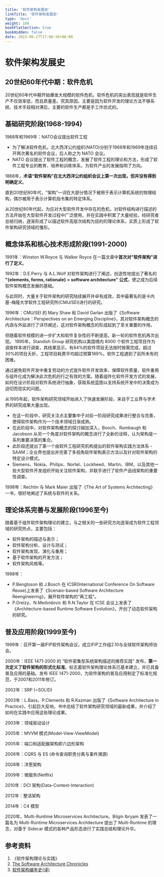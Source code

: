 ```yaml
---
title: '软件架构发展史'
linkTitle: '软件架构发展史'
type: 'docs'
weight: 104
bookFlatSection: true
bookHidden: false
date: 2023-06-27T17:06:56+08:00
---
```


# 软件架构发展史

## 20世纪60年代中期：软件危机
20世纪60年代中期开始爆发大规模的软件危机，软件危机的突出表现就是软件生产不仅效率低，而且质量差。究其原因，主要是因为软件开发的理论方法不够系统、技术手段相对滞后，主要的软件生产都是手工作坊式的。

## 基础研究阶段(1968-1994)
1968年和1969年：NATO会议提出软件工程
* 为了解决软件危机，北大西洋公约组织(NATO)分别于1968年和1969年连续召开两次著名的软件会议，后人称之为 NATO 会议。
* NATO 会议提出了软件工程的概念，发展了软件工程的理论和方法，形成了软件工程专业的教育、培养和训练体系，为软件产业的发展指明了方向。

1868年，**术语“软件架构”在北大西洋公约组织会议上第一次出现，但并没有得到明确定义**。

直到20世纪80年代，“架构”一词在大部分情况下被用于表示计算机系统的物理结构，偶尔被用于表示计算机指令集的特定体系。

从20世纪80年代起，为应对大型软件开发中存在的危机，对软件结构进行描述的方法开始在大型软件开发过程中广泛使用，并在实践中积累了大量经验，经研究者总结归纳，逐渐形成了以描述软件高层次结构为目的的理论体系，实质上形成了软件架构研究领域的雏形。

## 概念体系和核心技术形成阶段(1991-2000)
1991年：Winston W.Royce 与 Walker Royce 在一篇文章中**首次对"软件架构"进行了定义**。

1992年：D.E.Perry 与 A.L.Wolf 对软件架构进行了阐述，创造性地提出了著名的 **"{elements, forms, rationale} = software architecture" 公式**，使之成为后续软件架构概念发展的基础。

与此同时，大量关于软件架构的研究陆续展开并卓有成效，其中最著名的是卡内基-梅隆大学软件工程研究所(CMU/SEI)进行的研究。

1996年：CMU/SEI 的 Mary Shaw 和 David Garlan 出版了《Software Architecture：Perspectives on an Emerging Discipline》，其对软件架构概念的内涵与外延进行了详尽阐述，这对软件架构概念的形成起到了至关重要的作用。

但随着软件规模的进一步扩大和软件复杂性的不断提高，新一轮的软件危机再次出现。
1995年，Standish Group 研究机构以美国境内 8000 个软件工程项目作为调查样本进行调查，其结果显示，有84%的软件项目无法按时按需完成，超过30%的项目夭折，工程项目耗费平均超过预算189%。软件工程遇到了前所未有的困难。

通过避免软件开发中重复劳动的方式提升软件开发效率、保障软件质量，软件重用与组件化成为解决此次危机的行之有效的方案。随着组件化软件开发方式的发展，如何在设计阶段对软件系统进行抽象，获取系统蓝图以支持系统开发中的决策成为迫切而现实的问题。

从1995年起，软件架构研究领域开始进入了快速发展阶段，来自于工业界与学术界的研究成果大量出现。
* 在这一阶段中，研究关注点主要集中于对前一阶段研究成果进行整合与完善，使得软件架构作为一个技术领域日渐成熟。
* 在此阶段中，对软件架构概念的探讨越加深入，Booch、Rumbaugh 和 Jacobson 从另一个角度对软件架构的概念进行了全新的诠释，认为架构是一系列重要决策的集合。
* 此阶段还提出了第一个由软件工程研究机构提出的软件架构实践方法体系 - SAAM；企业界也提出并完善了多视角软件架构表示方法以及针对软件架构的特定设计模式。
* Siemens、Nokia、Philips、Nortel、Lockheed、Martin、IBM，以及其他一些大型软件开发组织开始关注软件架构，并联手进行了软件产品线架构的重要性调查。

1998年：Rechtin 与 Mark Maier 出版了《The Art of Systems Architecting》一书，很好地阐述了系统与软件的关系。

## 理论体系完善与发展阶段(1996至今)
随着基于组件软件架构理论的建立，与之相关的一些研究方向逐渐成为软件工程领域的研究热点，主要包括：
* 软件架构的描述与表示；
* 软件架构分析、设计与测试；
* 软件架构发现、演化与重用；
* 基于软件架构的开发方法；
* 软件架构风格等。

1998年：
* P.Bengtsson 和 J.Bosch 在 ICSR(International Conference On Software Reuse)上发表了《Scenaio-based Software Architecture Reengineering》，展开软件架构的“再工程”。
* P.Oreizy、N.Medvidovic 和 R.N.Taylor 在 ICSE 会议上发表了《Architecture-based Runtime Software Evolution》，开创了动态软件架构的研究。

## 普及应用阶段(1999至今)
1999年：召开第一届IFIP软件架构会议，成立IFIP工作组2.10与全球软件架构师协会。

2000年：IEEE 1471-2000 的 “软件密集型系统架构描述的推荐实践” 发布，**第一次定义了软件架构的形式化标准**。标志着软件架构理论体系已基本建立，并已具备普及应用的基础。发布 IEEE 1471-2000，为软件架构的普及应用制定了标准化规范，于2007和2011年修订。

2002年：SRP (~SOLID)

2003年：L.Bass、P.Clements 和 R.Kazman 出版了《Software Architecture in Practice》，引起巨大反响，书中总结了软件架构研究领域的最新成果，并介绍了如何在实践中应用这些理论成果。

2003年：领域驱动设计

2005年：MVVM 模式(Model-View-ViewModel)

2005年：端口和适配器架构即六边形架构

2006年：CQRS 与 ES (命令查询职责分离与事件溯源)

2008年：洋葱架构

2009年：微服务(Netflix)

2010年：DCI 架构(Data-Context-Interaction)

2012年：整洁架构

2014年：C4 模型

2020年，Multi-Runtime Microservices Architecture。Bilgin lbryam 发表了一篇名为 Multi-Runtime Microservices Architecture 提出了 Multi-Runtime 的理念，对基于 Sidecar 模式的各种产品形态进行了实践总结和理论升华。

## 参考资料
1. 《软件架构理论与实践》
2. [The Software Architecture Chronicles](https://herbertograca.com/2017/07/03/the-software-architecture-chronicles/)
3. [软件架构编年史(译)](https://www.jianshu.com/p/b477b2cc6cfa)